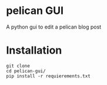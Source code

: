 # pelican GUI

A python gui to edit a pelican blog post

# Installation

    git clone
    cd pelican-gui/
    pip install -r requierements.txt
